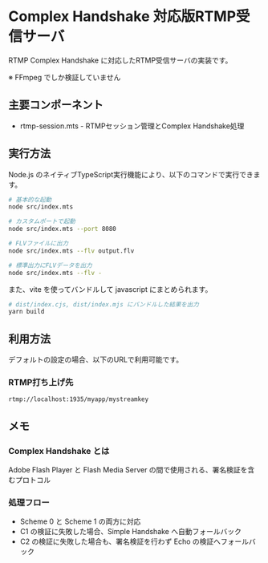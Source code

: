 # Complex Handshake 対応版RTMP受信サーバ

RTMP Complex Handshake に対応したRTMP受信サーバの実装です。

※ FFmpeg でしか検証していません

## 主要コンポーネント

- rtmp-session.mts - RTMPセッション管理とComplex Handshake処理


## 実行方法

Node.js のネイティブTypeScript実行機能により、以下のコマンドで実行できます。

```bash
# 基本的な起動
node src/index.mts

# カスタムポートで起動
node src/index.mts --port 8080

# FLVファイルに出力
node src/index.mts --flv output.flv

# 標準出力にFLVデータを出力
node src/index.mts --flv -
```

また、vite を使ってバンドルして javascript にまとめられます。

```bash
# dist/index.cjs, dist/index.mjs にバンドルした結果を出力
yarn build
```

## 利用方法

デフォルトの設定の場合、以下のURLで利用可能です。

### RTMP打ち上げ先
```
rtmp://localhost:1935/myapp/mystreamkey
```

## メモ

### Complex Handshake とは

Adobe Flash Player と Flash Media Server の間で使用される、署名検証を含むプロトコル

### 処理フロー

- Scheme 0 と Scheme 1 の両方に対応
- C1 の検証に失敗した場合、Simple Handshake へ自動フォールバック
- C2 の検証に失敗した場合も、署名検証を行わず Echo の検証へフォールバック
